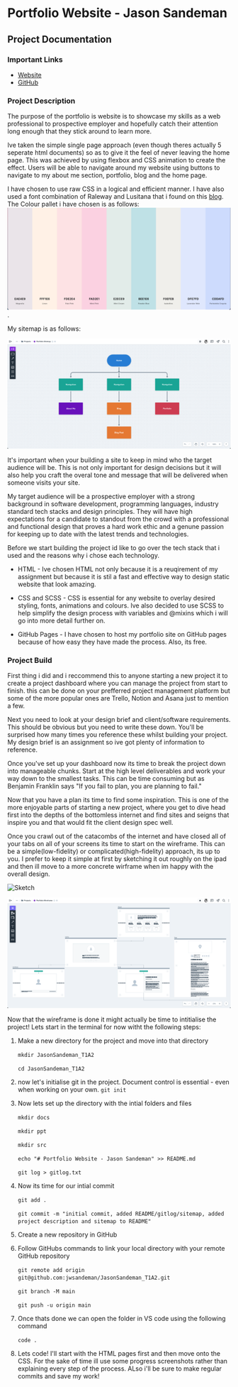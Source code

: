 # Portfolio Website - Jason Sandeman

## Project Documentation

### Important Links

- [Website]()
- [GitHub]()

### Project Description

The purpose of the portfolio is website is to showcase my skills as a web professional to prospective employer and hopefully catch their attention long enough that they stick around to learn more.

Ive taken the simple single page approach (even though theres actually 5 seperate html documents) so as to give it the feel of never leaving the home page. This was achieved by using flexbox and CSS animation to create the effect. Users will be able to navigate around my website using buttons to navigate to my about me section, portfolio, blog and the home page.

I have chosen to use raw CSS in a logical and efficient manner. I have also used a font combination of Raleway and Lusitana that i found on this [blog](https://inkbotdesign.com/font-combinations/). The Colour pallet i have chosen is as follows: ![Colour Palette](./docs/colourpalette.png).

My sitemap is as follows:

![Sitemap](./docs/sitemap.png)

It's important when your building a site to keep in mind who the target audience will be. This is not only important for design decisions but it will also help you craft the overal tone and message that will be delivered when someone visits your site.

My target audience will be a prospective employer with a strong background in software development, programming languages, industry standard tech stacks and design principles. They will have high expectations for a candidate to standout from the crowd with a professional and functional design that proves a hard work ethic and a genune passion for keeping up to date with the latest trends and technologies.

Before we start building the project id like to go over the tech stack that i used and the reasons why i chose each technology.

- HTML - Ive chosen HTML not only because it is a reuqirement of my assignment but because it is stil a fast and effective way to design static website that look amazing.

- CSS and SCSS - CSS is essential for any website to overlay desired styling, fonts, animations and colours. Ive also decided to use SCSS to help simplify the design process with variables and @mixins which i will go into more detail further on.

- GitHub Pages - I have chosen to host my portfolio site on GitHub pages because of how easy they have made the process. Also, its free.

### Project Build

First thing i did and i reccommend this to anyone starting a new project it to create a project dashboard where you can manage the project from start to finish. this can be done on your prefferred project management platform but some of the more popular ones are Trello, Notion and Asana just to mention a few.

Next you need to look at your design brief and client/software requirements. This should be obvious but you need to write these down. You'll be surprised how many times you reference these whilst building your project. My design brief is an assignment so ive got plenty of information to reference.

Once you've set up your dashboard now its time to break the project down into manageable chunks. Start at the high level deliverables and work your way down to the smallest tasks. This can be time consuming but as Benjamin Franklin says "If you fail to plan, you are planning to fail."

Now that you have a plan its time to find some inspiration. This is one of the more enjoyable parts of starting a new project, where you get to dive head first into the depths of the bottomless internet and find sites and seigns that inspire you and that would fit the client design spec well.

Once you crawl out of the catacombs of the internet and have closed all of your tabs on all of your screens its time to start on the wireframe. This can be a simple(low-fidelity) or complicated(high-fidelity) approach, its up to you. I prefer to keep it simple at first by sketching it out roughly on the ipad and then ill move to a more concrete wirframe when im happy with the overall design.

![Sketch](./docs/sketch.png)

![wireframe](./docs/wireframe.png)

Now that the wireframe is done it might actually be time to intitialise the project! Lets start in the terminal for now witht the following steps:

1. Make a new directory for the project and move into that directory

   `mkdir JasonSandeman_T1A2`

   `cd JasonSandeman_T1A2`

2. now let's initialise git in the project. Document control is essential - even when working on your own.
   `git init`

3. Now lets set up the directory with the intial folders and files

   `mkdir docs`

   `mkdir ppt`

   `mkdir src`

   `echo "# Portfolio Website - Jason Sandeman" >> README.md`

   `git log > gitlog.txt`

4. Now its time for our intial commit

   `git add .`

   `git commit -m "initial commit, added README/gitlog/sitemap, added project description and sitemap to README"`

5. Create a new repository in GitHub

6. Follow GitHubs commands to link your local directory with your remote GitHub repository

   `git remote add origin git@github.com:jwsandeman/JasonSandeman_T1A2.git`

   `git branch -M main`

   `git push -u origin main`

7. Once thats done we can open the folder in VS code using the following command

   `code .`

8. Lets code! I'll start with the HTML pages first and then move onto the CSS. For the sake of time ill use some progress screenshots rather than explaining every step of the process. ALso i'll be sure to make regular commits and save my work!

